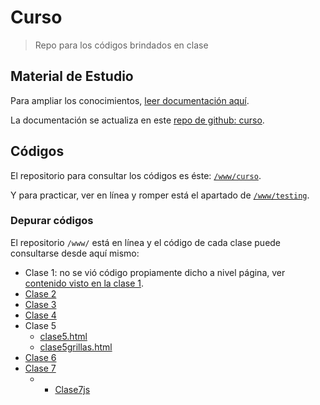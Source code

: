 # Curso

>Repo para los códigos brindados en clase

## Material de Estudio

Para ampliar los conocimientos, [leer documentación aquí](https://sidval.github.io/dev.web/#/).

La documentación se actualiza en este [repo de github: curso](https://github.com/SidVal/dev.web/tree/master/docs/curso).

## Códigos

El repositorio para consultar los códigos es éste: [`/www/curso`](https://github.com/SidVal/www/tree/master/curso).

Y para practicar, ver en línea y romper está el apartado de [`/www/testing`](https://github.com/SidVal/www/tree/master/testing).

### Depurar códigos

El repositorio `/www/` está en línea y el código de cada clase puede consultarse desde aquí mismo:

* Clase 1: no se vió código propiamente dicho a nivel página, ver [contenido visto en la clase 1](https://sidval.github.io/dev.web/#/curso/clase1).
* [Clase 2](https://sidval.github.io/www/curso/c2)
* [Clase 3](https://sidval.github.io/www/curso/c3)
* [Clase 4](https://sidval.github.io/www/curso/c4)
* Clase 5
  * [clase5.html](https://sidval.github.io/www/curso/c5/clase5.html)
  * [clase5grillas.html](https://sidval.github.io/www/curso/c5/clase5.html)
* [Clase 6](https://sidval.github.io/www/curso/c6/clase6.html)
* [Clase 7](https://sidval.github.io/www/curso/c7/clase7.html)
  * * [Clase7js](https://sidval.github.io/www/curso/c7/clase7JS.html)

<!--//
* [Clase 8](https://sidval.github.io/www/curso/c8)
* [Clase 9](https://sidval.github.io/www/curso/c9)
* [Clase 10](https://sidval.github.io/www/curso/c10)
* [Clase 11](https://sidval.github.io/www/curso/c11)
* [Clase 12](https://sidval.github.io/www/curso/c12)
* [Clase 13](https://sidval.github.io/www/curso/c13)
* [Clase 14](https://sidval.github.io/www/curso/c14)
* [Clase 15](https://sidval.github.io/www/curso/c15)
* [Clase 16](https://sidval.github.io/www/curso/c16)
//-->
